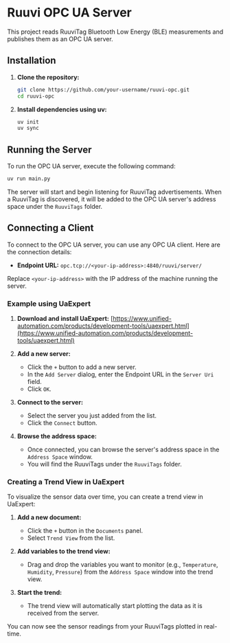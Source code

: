 # Ruuvi OPC UA Server

This project reads RuuviTag Bluetooth Low Energy (BLE) measurements and publishes them as an OPC UA server.

## Installation

1. **Clone the repository:**

   ```bash
   git clone https://github.com/your-username/ruuvi-opc.git
   cd ruuvi-opc
   ```

2. **Install dependencies using uv:**

   ```bash
   uv init
   uv sync
   ```

## Running the Server

To run the OPC UA server, execute the following command:

```bash
uv run main.py
```

The server will start and begin listening for RuuviTag advertisements. When a RuuviTag is discovered, it will be added to the OPC UA server's address space under the `RuuviTags` folder.

## Connecting a Client

To connect to the OPC UA server, you can use any OPC UA client. Here are the connection details:

*   **Endpoint URL:** `opc.tcp://<your-ip-address>:4840/ruuvi/server/`

Replace `<your-ip-address>` with the IP address of the machine running the server.

### Example using UaExpert

1.  **Download and install UaExpert:** [https://www.unified-automation.com/products/development-tools/uaexpert.html](https://www.unified-automation.com/products/development-tools/uaexpert.html)

2.  **Add a new server:**

    *   Click the `+` button to add a new server.
    *   In the `Add Server` dialog, enter the Endpoint URL in the `Server Uri` field.
    *   Click `OK`.

3.  **Connect to the server:**

    *   Select the server you just added from the list.
    *   Click the `Connect` button.

4.  **Browse the address space:**

    *   Once connected, you can browse the server's address space in the `Address Space` window.
    *   You will find the RuuviTags under the `RuuviTags` folder.

### Creating a Trend View in UaExpert

To visualize the sensor data over time, you can create a trend view in UaExpert:

1.  **Add a new document:**

    *   Click the `+` button in the `Documents` panel.
    *   Select `Trend View` from the list.

2.  **Add variables to the trend view:**

    *   Drag and drop the variables you want to monitor (e.g., `Temperature`, `Humidity`, `Pressure`) from the `Address Space` window into the trend view.

3.  **Start the trend:**

    *   The trend view will automatically start plotting the data as it is received from the server.

You can now see the sensor readings from your RuuviTags plotted in real-time.